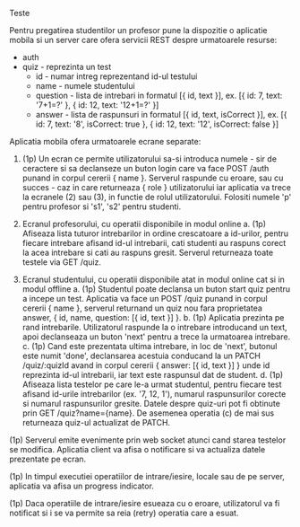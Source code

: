 Teste

Pentru pregatirea studentilor un profesor pune la dispozitie o aplicatie mobila
si un server care ofera servicii REST despre urmatoarele resurse:
  - auth
  - quiz - reprezinta un test
    - id - numar intreg reprezentand id-ul testului
    - name - numele studentului
    - question - lista de intrebari in formatul [{ id, text }],
      ex. [{ id: 7, text: '7+1=?' }, { id: 12, text: '12+1=?' }]
    - answer - lista de raspunsuri in formatul [{ id, text, isCorrect }],
      ex. [{ id: 7, text: '8', isCorrect: true }, { id: 12, text: '12', isCorrect: false }]

Aplicatia mobila ofera urmatoarele ecrane separate:

1. (1p) Un ecran ce permite utilizatorului sa-si introduca numele - sir de ceractere si sa declanseze
  un buton login care va face POST /auth punand in corpul cererii { name }. Serverul raspunde cu eroare,
  sau cu succes - caz in care returneaza { role } utilizatorului iar aplicatia va trece la ecranele
  (2) sau (3), in functie de rolul utilizatorului. Folositi numele 'p' pentru profesor
  si 's1', 's2' pentru studenti.

2. Ecranul profesorului, cu operatii disponibile in modul online
  a. (1p) Afiseaza lista tuturor intrebarilor in ordine crescatoare a id-urilor,
     pentru fiecare intrebare afisand id-ul intrebarii, cati studenti au raspuns corect la
     acea intrebare si cati au raspuns gresit. Serverul returneaza toate testele via GET /quiz.

3. Ecranul studentului, cu operatii disponibile atat in modul online cat si in modul offline
  a. (1p) Studentul poate declansa un buton start quiz pentru a incepe un test.
     Aplicatia va face un POST /quiz punand in corpul cererii { name }, serverul returnand
     un quiz nou fara proprietatea answer, { id, name, question: [{ id, text }] }.
  b. (1p) Aplicatia prezinta pe rand intrebarile. Utilizatorul raspunde la o intrebare
     introducand un text, apoi declanseaza un buton 'next' pentru a trece la urmatoarea
     intrebare.
  c. (1p) Cand este prezentata ultima intrebare, in loc de 'next', butonul este numit 'done',
     declansarea acestuia conducand la un PATCH /quiz/:quizId avand in corpul cererii 
     { answer: [{ id, text }] } unde id reprezinta id-ul intrebarii, iar text este raspunsul dat de student.
  d. (1p) Afiseaza lista testelor pe care le-a urmat studentul, pentru fiecare test afisand
     id-urile intrebarilor (ex. '7, 12, 1'), numarul raspunsurilor corecte si numarul raspunsurilor gresite.
     Datele despre quiz-uri pot fi obtinute prin GET /quiz?name={name}. De asemenea operatia (c) de mai sus
     returneaza quiz-ul actualizat de PATCH.
  
(1p) Serverul emite evenimente prin web socket atunci cand starea testelor se modifica.
Aplicatia client va afisa o notificare si va actualiza datele prezentate pe ecran.

(1p) In timpul executiei operatiilor de intrare/iesire, locale sau de pe server, aplicatia va afisa
un progress indicator.

(1p) Daca operatiile de intrare/iesire esueaza cu o eroare, utilizatorul va fi notificat si 
i se va permite sa reia (retry) operatia care a esuat. 

